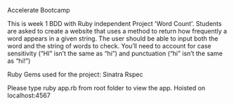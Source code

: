 Accelerate Bootcamp

This is week 1 BDD with Ruby independent Project 'Word Count'.
Students are asked to create a website that uses a method to return how frequently a word appears in a given string. The user should be able to input both the word and the string of words to check. 
You’ll need to account for case sensitivity (“HI” isn’t the same as “hi”) and punctuation (“hi” isn’t the same as “hi!”)

Ruby Gems used for the project:
  Sinatra
  Rspec
  
Please type ruby app.rb from root folder to view the app.
Hoisted on localhost:4567
